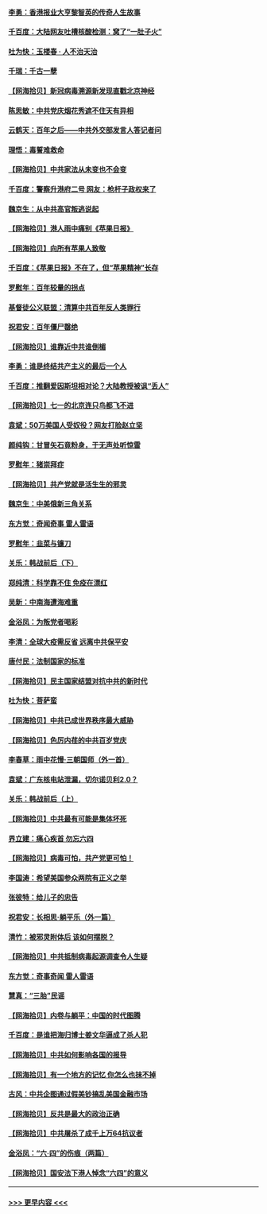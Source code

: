 #### [李勇：香港报业大亨黎智英的传奇人生故事](../pages/nsc993/n13055258.md?t=06292152) 
#### [千百度：大陆网友吐槽核酸检测：窝了“一肚子火”](../pages/nsc993/n13055194.md?t=06292152) 
#### [吐为快：玉楼春 · 人不治天治](../pages/nsc993/n13054028.md?t=06292152) 
#### [千瑞：千古一孽](../pages/nsc993/n13054016.md?t=06292152) 
#### [【网海拾贝】新冠病毒溯源新发现直戳北京神经](../pages/nsc993/n13052425.md?t=06292152) 
#### [陈思敏：中共党庆烟花秀遮不住天有异相](../pages/nsc993/n13052020.md?t=06292152) 
#### [云鹤天：百年之后——中共外交部发言人答记者问](../pages/nsc993/n13051604.md?t=06292152) 
#### [理悟：毒誓难救命](../pages/nsc993/n13051601.md?t=06292152) 
#### [【网海拾贝】中共家法从未变也不会变](../pages/nsc993/n13050366.md?t=06292152) 
#### [千百度：警察升港府二号 网友：枪杆子政权来了](../pages/nsc993/n13050261.md?t=06292152) 
#### [魏京生：从中共高官叛逃说起](../pages/nsc993/n13048997.md?t=06292152) 
#### [【网海拾贝】港人雨中痛别《苹果日报》](../pages/nsc993/n13048941.md?t=06292152) 
#### [【网海拾贝】向所有苹果人致敬](../pages/nsc993/n13046795.md?t=06292152) 
#### [千百度：《苹果日报》不在了，但“苹果精神”长存](../pages/nsc993/n13046703.md?t=06292152) 
#### [罗慰年：百年较量的拐点](../pages/nsc993/n13046542.md?t=06292152) 
#### [基督徒公义联盟：清算中共百年反人类罪行](../pages/nsc993/n13046499.md?t=06292152) 
#### [祝君安：百年僵尸罄绝](../pages/nsc993/n13045595.md?t=06292152) 
#### [【网海拾贝】谁靠近中共谁倒楣](../pages/nsc993/n13044667.md?t=06292152) 
#### [李勇：谁是终结共产主义的最后一个人](../pages/nsc993/n13044397.md?t=06292152) 
#### [千百度：推翻爱因斯坦相对论？大陆教授被讽“丢人”](../pages/nsc993/n13043908.md?t=06292152) 
#### [【网海拾贝】七一的北京连只鸟都飞不进](../pages/nsc993/n13041377.md?t=06292152) 
#### [袁斌：50万美国人受奴役？网友打脸赵立坚](../pages/nsc993/n13041330.md?t=06292152) 
#### [颜纯钩：甘冒矢石竟粉身，于无声处听惊雷](../pages/nsc993/n13041140.md?t=06292152) 
#### [罗慰年：猪崇拜症](../pages/nsc993/n13041071.md?t=06292152) 
#### [【网海拾贝】共产党就是活生生的邪灵](../pages/nsc993/n13036627.md?t=06292152) 
#### [魏京生：中美俄新三角关系](../pages/nsc993/n13035986.md?t=06292152) 
#### [东方觉：奇闻奇事 雷人雷语](../pages/nsc993/n13035878.md?t=06292152) 
#### [罗慰年：韭菜与镰刀](../pages/nsc993/n13034374.md?t=06292152) 
#### [关乐：韩战前后（下）](../pages/nsc993/n13034113.md?t=06292152) 
#### [郑纯清：科学靠不住 免疫在漂红](../pages/nsc993/n13034093.md?t=06292152) 
#### [吴新：中南海遭海难重](../pages/nsc993/n13034084.md?t=06292152) 
#### [金浴凤：为叛党者喝彩](../pages/nsc993/n13034058.md?t=06292152) 
#### [李清：全球大疫需反省 远离中共保平安](../pages/nsc993/n13033784.md?t=06292152) 
#### [唐付民：法制国家的标准](../pages/nsc993/n13032944.md?t=06292152) 
#### [【网海拾贝】民主国家结盟对抗中共的新时代](../pages/nsc993/n13031717.md?t=06292152) 
#### [吐为快：菩萨蛮](../pages/nsc993/n13030033.md?t=06292152) 
#### [【网海拾贝】中共已成世界秩序最大威胁](../pages/nsc993/n13028138.md?t=06292152) 
#### [【网海拾贝】色厉内荏的中共百岁党庆](../pages/nsc993/n13025582.md?t=06292152) 
#### [李春草：雨中花慢‧三朝国师（外一首）](../pages/nsc993/n13025567.md?t=06292152) 
#### [袁斌：广东核电站泄漏，切尔诺贝利2.0？](../pages/nsc993/n13025475.md?t=06292152) 
#### [关乐：韩战前后（上）](../pages/nsc993/n13025387.md?t=06292152) 
#### [【网海拾贝】中共最有可能是集体坏死](../pages/nsc993/n13023101.md?t=06292152) 
#### [界立建：痛心疾首 勿忘六四](../pages/nsc993/n13022339.md?t=06292152) 
#### [【网海拾贝】病毒可怕，共产党更可怕！](../pages/nsc993/n13020728.md?t=06292152) 
#### [李国涛：希望美国参众两院有正义之举](../pages/nsc993/n13020674.md?t=06292152) 
#### [张彼特：给儿子的忠告](../pages/nsc993/n13018934.md?t=06292152) 
#### [祝君安：长相思‧躺平乐（外一篇）](../pages/nsc993/n13018923.md?t=06292152) 
#### [清竹：被邪灵附体后 该如何摆脱？](../pages/nsc993/n13018877.md?t=06292152) 
#### [【网海拾贝】中共抵制病毒起源调查令人生疑](../pages/nsc993/n13017785.md?t=06292152) 
#### [东方觉：奇事奇闻 雷人雷语](../pages/nsc993/n13017577.md?t=06292152) 
#### [慧真：“三胎”民谣](../pages/nsc993/n13017394.md?t=06292152) 
#### [【网海拾贝】内卷与躺平：中国的时代图腾](../pages/nsc993/n13016128.md?t=06292152) 
#### [千百度：是谁把海归博士姜文华逼成了杀人犯](../pages/nsc993/n13015218.md?t=06292152) 
#### [【网海拾贝】中共如何影响各国的报导](../pages/nsc993/n13012599.md?t=06292152) 
#### [【网海拾贝】有一个地方的记忆 你怎么也抹不掉](../pages/nsc993/n13009802.md?t=06292152) 
#### [古风：中共企图通过假美钞搞乱美国金融市场](../pages/nsc993/n13009626.md?t=06292152) 
#### [【网海拾贝】反共是最大的政治正确](../pages/nsc993/n13007051.md?t=06292152) 
#### [【网海拾贝】中共屠杀了成千上万64抗议者](../pages/nsc993/n13002713.md?t=06292152) 
#### [金浴凤：“六·四”的伤痕（两篇）](../pages/nsc993/n13001719.md?t=06292152) 
#### [【网海拾贝】国安法下港人悼念“六四”的意义](../pages/nsc993/n13001039.md?t=06292152) 

----
#### [ >>> 更早内容 <<< ](../indexes/nsc993-earlier.md)
